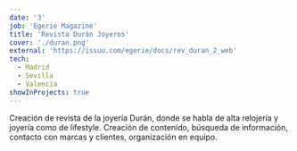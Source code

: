 ```yaml
---
date: '3'
job: 'Egerie Magazine'
title: 'Revista Durán Joyeros'
cover: './duran.png'
external: 'https://issuu.com/egerie/docs/rev_duran_2_web'
tech:
  - Madrid
  - Sevilla
  - Valencia
showInProjects: true
---
```


Creación de revista de la joyería Durán, donde se habla de alta relojería y joyería como de lifestyle. Creación de contenido, búsqueda de información, contacto con marcas y clientes, organización en equipo.

